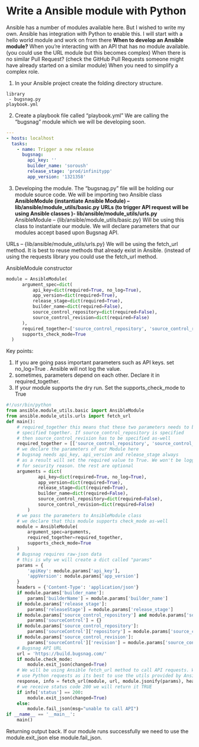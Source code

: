 # Write a Ansible module with Python

Ansible has a number of modules available here. But I wished to write my own. Ansible has integration with Python to enable this. I will start with a hello world module and work on from there
**When to develop an Ansible module?**
When you’re interacting with an API that has no module available. (you could use the URL module but this becomes complex)
When there is no similar Pull Request? (check the GitHub Pull Requests someone might have already started on a similar module)
When you need to simplify a complex role.

 1. In your Ansible project create the folding directory structure.

```
library
 - bugsnag.py
playbook.yml
```
2. Create a playbook file called “playbook.yml”
We are calling the “bugsnag” module which we will be developing soon.
```yaml
---
- hosts: localhost
  tasks:
    - name: Trigger a new release
      bugsnag:
        api_key: ''
        builder_name: 'soroush'
        release_stage: 'prod/infinitypp'
        app_version: '1321358'
```
3. Developing the module.
The “bugsnag.py” file will be holding our module source code.
We will be importing two Ansible class
**AnsibleModule  (instantiate Ansible Module) –  lib/ansible/module_utils/basic.py**
**URLs (to trigger API request will be using Ansible classes )-  lib/ansible/module_utils/urls.py**
AnsibleModule  – {lib/ansible/module_utils/basic.py}
Will be using this class to instantiate our module. We will declare parameters that our modules accept based upon Bugsnag API.

URLs – {lib/ansible/module_utils/urls.py}
We will be using the fetch_url method. It is best to reuse methods that already exist in Ansible. (instead of using the requests library you could use the fetch_url method.

AnsibleModule constructor

```python
module = AnsibleModule(
      argument_spec=dict(
          api_key=dict(required=True, no_log=True),
          app_version=dict(required=True),
          release_stage=dict(required=True),
          builder_name=dict(required=False),
          source_control_repository=dict(required=False),
          source_control_revision=dict(required=False)
      ),
      required_together=['source_control_repository', 'source_control_revision'],
      supports_check_mode=True
  )
  ```
  Key points:

1. If you are going pass important parameters such as API keys. set no_log=True . Ansible will not log the value.
2. sometimes, parameters depend on each other. Declare it in required_together.
3. If your module supports the dry run. Set the supports_check_mode to True

``` python
#!/usr/bin/python
from ansible.module_utils.basic import AnsibleModule
from ansible.module_utils.urls import fetch_url
def main():
    # required_together this means that these two parameters needs to be
    # specified together. If source_control_repository is specified
    # then source_control_revision has to be specified as-well
    required_together = [['source_control_repository', 'source_control_revision']]
    # we declare the parameters of our Module here
    # bugsnag needs api_key, api_version and release_stage always
    # as a result will set the required value to True. We won't be logging the API_KEY
    # for security reason. the rest are optional
    arguments = dict(
            api_key=dict(required=True, no_log=True),
            app_version=dict(required=True),
            release_stage=dict(required=True),
            builder_name=dict(required=False),
            source_control_repository=dict(required=False),
            source_control_revision=dict(required=False)
        )
    # we pass the parameters to AnsibleModule class
    # we declare that this module supports check_mode as-well
    module = AnsibleModule(
        argument_spec=arguments,
        required_together=required_together,
        supports_check_mode=True
    )
    # Bugsnag requires raw-json data
    # this is why we will create a dict called "params"
    params = {
        'apiKey': module.params['api_key'],
        'appVersion': module.params['app_version']
    }
    headers = {'Content-Type': 'application/json'}
    if module.params['builder_name']:
        params['builderName'] = module.params['builder_name']
    if module.params['release_stage']:
        params['releaseStage'] = module.params['release_stage']
    if module.params['source_control_repository'] and module.params['source_control_revision']:
        params['sourceControl'] = {}
    if module.params['source_control_repository']:
        params['sourceControl']['repository'] = module.params['source_control_repository']
    if module.params['source_control_revision']:
        params['sourceControl']['revision'] = module.params['source_control_revision']
    # Bugsnag API URL
    url = 'https://build.bugsnag.com/'
    if module.check_mode:
        module.exit_json(changed=True)
    # We will be using Ansible fetch_url method to call API requests. We don't want to
    # use Python requests as its best to use the utils provided by Ansible.
    response, info = fetch_url(module, url, module.jsonify(params), headers=headers)
    # we receive status code 200 we will return it TRUE
    if info['status'] == 200:
        module.exit_json(changed=True)
    else:
        module.fail_json(msg="unable to call API")
if __name__ == '__main__':
    main()
```
Returning output back. If our module runs successfully we need to use the module.exit_json else module.fail_json.
